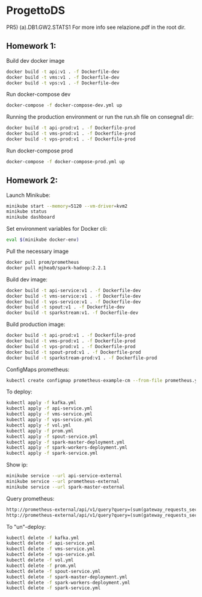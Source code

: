 # ProgettoDS
PR5) (a).DB1.GW2.STATS1
For more info see relazione.pdf in the root dir.
## Homework 1:

Build dev docker image
```bash
docker build -t api:v1 . -f Dockerfile-dev
docker build -t vms:v1 . -f Dockerfile-dev 
docker build -t vps:v1 . -f Dockerfile-dev
```
Run docker-compose dev
```bash
docker-compose -f docker-compose-dev.yml up
```
Running the production environment or run the run.sh file on consegna1 dir:
```bash
docker build -t api-prod:v1 . -f Dockerfile-prod
docker build -t vms-prod:v1 . -f Dockerfile-prod 
docker build -t vps-prod:v1 . -f Dockerfile-prod
```
Run docker-compose prod
```bash
docker-compose -f docker-compose-prod.yml up
```


## Homework 2:

Launch Minikube:
```bash
minikube start --memory=5120 --vm-driver=kvm2
minikube status
minikube dashboard
```

Set environment variables for Docker cli:
```bash
eval $(minikube docker-env)
```
Pull the necessary image
```bash
docker pull prom/prometheus
docker pull mjhea0/spark-hadoop:2.2.1
```
Build dev image:
```bash
docker build -t api-service:v1 . -f Dockerfile-dev
docker build -t vms-service:v1 . -f Dockerfile-dev 
docker build -t vps-service:v1 . -f Dockerfile-dev
docker build -t spout:v1 . -f Dockerfile-dev
docker build -t sparkstream:v1. -f Dockerfile-dev 
```
Build production image:
```bash
docker build -t api-prod:v1 . -f Dockerfile-prod
docker build -t vms-prod:v1 . -f Dockerfile-prod
docker build -t vps-prod:v1 . -f Dockerfile-prod
docker build -t spout-prod:v1 . -f Dockerfile-prod
docker build -t sparkstream-prod:v1 . -f Dockerfile-prod
```
ConfigMaps prometheus:
```bash
kubectl create configmap prometheus-example-cm --from-file prometheus.yml
```
To deploy:
```bash
kubectl apply -f kafka.yml
kubectl apply -f api-service.yml
kubectl apply -f vms-service.yml
kubectl apply -f vps-service.yml
kubectl apply -f vol.yml
kubectl apply -f prom.yml
kubectl apply -f spout-service.yml
kubectl apply -f spark-master-deployment.yml
kubectl apply -f spark-workers-deployment.yml
kubectl apply -f spark-service.yml
```
Show ip:
```bash
minikube service --url api-service-external
minikube service --url prometheus-external
minikube service --url spark-master-external
```
Query prometheus:
```html
http://prometheus-external/api/v1/query?query=(sum(gateway_requests_seconds_count)/sum(process_uptime_seconds))
http://prometheus-external/api/v1/query?query=(sum(gateway_requests_seconds_sum))/(sum(gateway_requests_seconds_count))
```
To "un"-deploy:
```bash
kubectl delete -f kafka.yml
kubectl delete -f api-service.yml
kubectl delete -f vms-service.yml
kubectl delete -f vps-service.yml
kubectl delete -f vol.yml
kubectl delete -f prom.yml
kubectl delete -f spout-service.yml
kubectl delete -f spark-master-deployment.yml
kubectl delete -f spark-workers-deployment.yml
kubectl delete -f spark-service.yml
```
